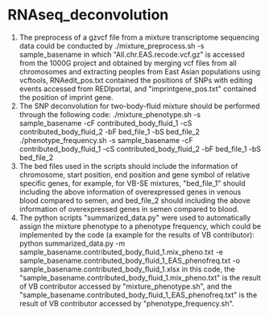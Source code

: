 # RNAseq_deconvolution
1. The preprocess of a gzvcf file from a mixture transcriptome sequencing data could be conducted by
            ./mixture_preprocess.sh -s sample_basename
   in which "All.chr.EAS.recode.vcf.gz" is accessed from the 1000G project and obtained by merging vcf files from all chromosomes and extracting peoples from East Asian populations using vcftools, RNAedit_pos.txt contained the positions of SNPs with editing events accessed from REDIportal, and "imprintgene_pos.txt" contained the position of imprint gene.
2. The SNP deconvolution for two-body-fluid mixture should be performed through the following code:
            ./mixture_phenotype.sh -s sample_basename -cF contributed_body_fluid_1 -cS contributed_body_fluid_2 -bF bed_file_1 -bS bed_file_2
            ./phenotype_frequency.sh -s sample_basename -cF contributed_body_fluid_1 -cS contributed_body_fluid_2 -bF bed_file_1 -bS bed_file_2
4. The bed files used in the scripts should include the information of chromosome, start position, end position and gene symbol of relative specific genes, for example, for VB-SE mixtures, "bed_file_1" should including the above information of overexpressed genes in venous blood compared to semen, and bed_file_2 should including the above information of overexpressed genes in semen compared to blood. 
7. The python scripts "summarized_data.py" were used to automatically assign the mixture phenotype to a phenotype frequency, which could be implemented by the code (a example for the results of VB contributor):
   python summarized_data.py -m sample_basename.contributed_body_fluid_1.mix_pheno.txt -e sample_basename.contributed_body_fluid_1_EAS_phenofreq.txt -o sample_basename.contributed_body_fluid_1.xlsx
in this code, the "sample_basename.contributed_body_fluid_1.mix_pheno.txt" is the result of VB contributor accessed by "mixture_phenotype.sh", and the "sample_basename.contributed_body_fluid_1_EAS_phenofreq.txt" is the result of VB contributor accessed by "phenotype_frequency.sh".
